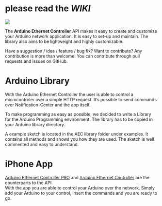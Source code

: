 # please read the _**WIKI**_

![](http://a5.mzstatic.com/us/r30/Purple5/v4/d3/8b/b7/d38bb72f-b63f-8e2b-451e-c9dfbbcd5135/icon175x175.jpeg)

The **Arduino Ethernet Controller** API makes it easy to create and customize your Arduino network application. It is easy to set-up and maintain. The library also aims to be lightweight and highly customizable.

Have a suggestion / idea / feature / bug fix? Want to contribute? Any contribution is more than welcome! You can contribute through pull requests and issues on GitHub.

# Arduino Library
With the Arduino Ethernet Controller the user is able to control a microcontroler over a simple HTTP request. It’s possible to send commands over Notification-Center and the app itself.

To make programming as easy as possible, we decided to write a Library for the Arduino Programming environment.
The library has to be copied in your Arduino library directory.

A example sketch is located in the AEC library folder under examples. It contains all methods and shows you how they are used.
The sketch is well commented and easy to understand.

# iPhone App

[Arduino Ethernet Controller PRO](https://itunes.apple.com/de/app/arduino-ethernet-controller/id989487043) and [Arduino Ethernet Controller](https://itunes.apple.com/de/app/arduino-ethernet-controller/id908382414) are the counterparts to the API.  
With the app you are able to control your Arduino over the network. 
Simply add your Arduino to your control, insert the commands and you are ready to go.
